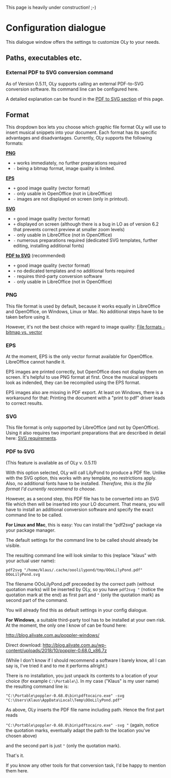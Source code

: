This page is heavily under construction!  ;-)

# Configuration dialogue

This dialogue window offers the settings to customize OLy to your needs.

## Paths, executables etc.

### External PDF to SVG conversion command

As of Version 0.5.11, OLy supports calling an external PDF-to-SVG conversion software. Its command line can be configured here. 

A detailed explanation can be found in the [PDF to SVG section](https://github.com/openlilylib/LO-ly/wiki/Config#pdf-to-svg) of this page. 

## Format

This dropdown box lets you choose which graphic file format OLy will use to insert musical snippets into your document. 
Each format has its specific advantages and disadvantages. 
Currently, OLy supports the following formats: 

**[PNG](https://github.com/openlilylib/LO-ly/wiki/Config#png)**
* `+` works immediately, no further preparations required
* `-`  being a bitmap format, image quality is limited. 

**[EPS](https://github.com/openlilylib/LO-ly/wiki/Config#eps)**
* `+` good image quality (vector format)
* `-`  only usable in OpenOffice (not in LibreOffice)
* `-`  images are not displayed on screen (only in printout).

**[SVG](https://github.com/openlilylib/LO-ly/wiki/Config#svg)**
* `+` good image quality (vector format)
* `+` displayed on screen (although there is a bug in LO as of version 6.2 that prevents correct preview at smaller zoom levels)
* `-`  only usable in LibreOffice (not in OpenOffice)
* `-`  numerous preparations required (dedicated SVG templates, further editing, installing additional fonts)

**[PDF to SVG](https://github.com/openlilylib/LO-ly/wiki/Config#pdf-to-svg)** (recommended)
* `+` good image quality (vector format)
* `+` no dedicated templates and no additional fonts required
* `-`  requires third-party conversion software
* `-`  only usable in LibreOffice (not in OpenOffice)

### PNG

This file format is used by default, because it works equally in LibreOffice and OpenOffice, on Windows, Linux or Mac. 
No additional steps have to be taken before using it. 

However, it's not the best choice with regard to image quality: [File formats - bitmap vs. vector](https://github.com/openlilylib/LO-ly/wiki/File-formats:-bitmap-vs.-vector#file-formats-bitmap-vs-vector)

### EPS
At the moment, EPS is the only vector format available for OpenOffice. LibreOffice cannot handle it. 

EPS images are printed correctly, but OpenOffice does not display them on screen. It's helpful to use PNG format at first. Once the musical snippets look as indended, they can be recompiled using the EPS format.

EPS images also are missing in PDF export. At least on Windows, there is a workaround for that: Printing the document with a "print to pdf" driver leads to correct results. 

### SVG
This file format is only supported by LibreOffice (and not by OpenOffice). 
Using it also requires two important preparations that are described in detail here: 
[SVG requirements](https://github.com/openlilylib/LO-ly/wiki/SVG-requirements#svg-requirements).

### PDF to SVG
(This feature is available as of OLy v. 0.5.11)

With this option selected, OLy will call LilyPond to produce a PDF file. 
Unlike with the SVG option, this works with any template, no restrictions apply. 
Also, no additional fonts have to be installed. _Therefore, this is the file format I'd currently recommend to choose._

However, as a second step, this PDF file has to be converted into an SVG file which then will be inserted into your LO document. 
That means, you will have to install an additional conversion software and specify the exact command line to be called. 

**For Linux and Mac**, this is easy: You can install the "pdf2svg" package via your package manager. 

The default settings for the command line to be called should already be visible. 

The resulting command line will look similar to this (replace "klaus" with your actual user name): 

`pdf2svg "/home/klaus/.cache/ooolilypond/tmp/OOoLilyPond.pdf" OOoLilyPond.svg`

The filename OOoLilyPond.pdf preceeded by the correct path (without quotation marks) will be inserted by OLy, so you have
`pdf2svg "`
(notice the quotation mark at the end) as first part and
`"`
(only the quotation mark)
as second part of the command. 

You will already find this as default settings in your config dialogue.

**For Windows**, a suitable third-party tool has to be installed at your own risk. 
At the moment, the only one I know of can be found here: 

http://blog.alivate.com.au/poppler-windows/

Direct download: http://blog.alivate.com.au/wp-content/uploads/2018/10/poppler-0.68.0_x86.7z

(While I don't know if I should recommend a software I barely know, all I can say is, I've tried it and to me it performs allright.) 

There is no installation, you just unpack its contents to a location of your choice (for example `C:\Portable\`).
In my case ("Klaus" is my user name) the resulting command line is:

`"C:\Portable\poppler-0.68.0\bin\pdftocairo.exe" -svg "C:\Users\Klaus\AppData\Local\Temp\OOoLilyPond.pdf"`

As above, OLy inserts the PDF file name including path. 
Hence the first part reads

`"C:\Portable\poppler-0.68.0\bin\pdftocairo.exe" -svg "`
(again, notice the quotation marks, eventually adapt the path to the location you've chosen above)

and the second part is just 
`"`
(only the quotation mark).

That's it. 

If you know any other tools for that conversion task, I'd be happy to mention them here. 
